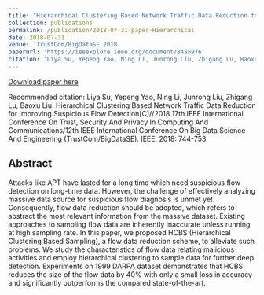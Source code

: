 ```yaml
---
title: "Hierarchical Clustering Based Network Traffic Data Reduction for Improving Suspicious Flow Detection"
collection: publications
permalink: /publication/2018-07-31-paper-Hierarchical
date: 2018-07-31
venue: 'TrustCom/BigDataSE 2018'
paperurl: 'https://ieeexplore.ieee.org/document/8455976'
citation: 'Liya Su, Yepeng Yao, Ning Li, Junrong Liu, Zhigang Lu, Baoxu Liu. Hierarchical Clustering Based Network Traffic Data Reduction for Improving Suspicious Flow Detection[C]//2018 17th IEEE International Conference On Trust, Security And Privacy In Computing And Communications/12th IEEE International Conference On Big Data Science And Engineering (TrustCom/BigDataSE). IEEE, 2018: 744-753.'
---
```


[Download paper here](https://ieeexplore.ieee.org/document/8455976)

Recommended citation: Liya Su, Yepeng Yao, Ning Li, Junrong Liu, Zhigang Lu, Baoxu Liu. Hierarchical Clustering Based Network Traffic Data Reduction for Improving Suspicious Flow Detection[C]//2018 17th IEEE International Conference On Trust, Security And Privacy In Computing And Communications/12th IEEE International Conference On Big Data Science And Engineering (TrustCom/BigDataSE). IEEE, 2018: 744-753.


## Abstract

Attacks like APT have lasted for a long time which need suspicious flow detection on long-time data. However, the challenge of effectively analyzing massive data source for suspicious flow diagnosis is unmet yet. Consequently, flow data reduction should be adopted, which refers to abstract the most relevant information from the massive dataset. Existing approaches to sampling flow data are inherently inaccurate unless running at high sampling rate. In this paper, we proposed HCBS (Hierarchical Clustering Based Sampling), a flow data reduction scheme, to alleviate such problems. We study the characteristics of flow data relating malicious activities and employ hierarchical clustering to sample data for further deep detection. Experiments on 1999 DARPA dataset demonstrates that HCBS reduces the size of the flow data by 40% with only a small loss in accuracy and significantly outperforms the compared state-of-the-art.